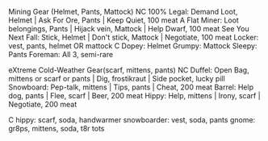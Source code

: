 Mining Gear (Helmet, Pants, Mattock)
NC
100% Legal: Demand Loot, Helmet | Ask For Ore, Pants | Keep Quiet, 100 meat
A Flat Miner: Loot belongings, Pants | Hijack vein, Mattock | Help Dwarf, 100 meat
See You Next Fall: Stick, Helmet | Don't stick, Mattock | Negotiate, 100 meat
Locker: vest, pants, helmet OR mattock
C
Dopey: Helmet
Grumpy: Mattock
Sleepy: Pants
Foreman: All 3, semi-rare

eXtreme Cold-Weather Gear(scarf, mittens, pants)
NC
Duffel: Open Bag, mittens or scarf or pants | Dig, frostikraut | Side pocket, lucky pill
Snowboard: Pep-talk, mittens | Tips, pants | Cheat, 200 meat
Barrel: Help dog, pants | Flee, scarf | Beer, 200 meat
Hippy: Help, mittens | Irony, scarf | Negotiate, 200 meat

C
hippy: scarf, soda, handwarmer
snowboarder: vest, soda, pants
gnome: gr8ps, mittens, soda, t8r tots
